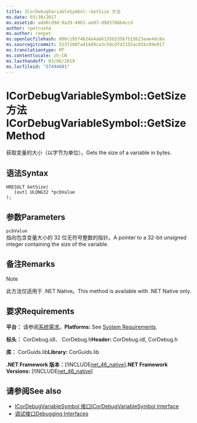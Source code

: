 ```yaml
---
title: ICorDebugVariableSymbol::GetSize 方法
ms.date: 03/30/2017
ms.assetid: add0cd9d-9a29-49b1-ae07-d9d3786b4ccd
author: rpetrusha
ms.author: ronpet
ms.openlocfilehash: 800c19574b24a4ab6135b53567515b23eae4dc8a
ms.sourcegitcommit: 5137208fa414d9ca3c58cdfd2155ac81bc89e917
ms.translationtype: MT
ms.contentlocale: zh-CN
ms.lasthandoff: 03/06/2019
ms.locfileid: "57494891"
---
```

# <a name="icordebugvariablesymbolgetsize-method"></a><span data-ttu-id="a7463-102">ICorDebugVariableSymbol::GetSize 方法</span><span class="sxs-lookup"><span data-stu-id="a7463-102">ICorDebugVariableSymbol::GetSize Method</span></span>
<span data-ttu-id="a7463-103">获取变量的大小（以字节为单位）。</span><span class="sxs-lookup"><span data-stu-id="a7463-103">Gets the size of a variable in bytes.</span></span>  
  
## <a name="syntax"></a><span data-ttu-id="a7463-104">语法</span><span class="sxs-lookup"><span data-stu-id="a7463-104">Syntax</span></span>  
  
```  
HRESULT GetSize(  
   [out] ULONG32 *pcbValue  
);  
```  
  
## <a name="parameters"></a><span data-ttu-id="a7463-105">参数</span><span class="sxs-lookup"><span data-stu-id="a7463-105">Parameters</span></span>  
 `pcbValue`  
 <span data-ttu-id="a7463-106">指向包含变量大小的 32 位无符号整数的指针。</span><span class="sxs-lookup"><span data-stu-id="a7463-106">A pointer to a 32-bit unsigned integer containing the size of the variable.</span></span>  
  
## <a name="remarks"></a><span data-ttu-id="a7463-107">备注</span><span class="sxs-lookup"><span data-stu-id="a7463-107">Remarks</span></span>  
  
> [!NOTE]
>  <span data-ttu-id="a7463-108">此方法仅适用于 .NET Native。</span><span class="sxs-lookup"><span data-stu-id="a7463-108">This method is available with .NET Native only.</span></span>  
  
## <a name="requirements"></a><span data-ttu-id="a7463-109">要求</span><span class="sxs-lookup"><span data-stu-id="a7463-109">Requirements</span></span>  
 <span data-ttu-id="a7463-110">**平台：** 请参阅[系统需求](../../../../docs/framework/get-started/system-requirements.md)。</span><span class="sxs-lookup"><span data-stu-id="a7463-110">**Platforms:** See [System Requirements](../../../../docs/framework/get-started/system-requirements.md).</span></span>  
  
 <span data-ttu-id="a7463-111">**标头：** CorDebug.idl、 CorDebug.h</span><span class="sxs-lookup"><span data-stu-id="a7463-111">**Header:** CorDebug.idl, CorDebug.h</span></span>  
  
 <span data-ttu-id="a7463-112">**库：** CorGuids.lib</span><span class="sxs-lookup"><span data-stu-id="a7463-112">**Library:** CorGuids.lib</span></span>  
  
 <span data-ttu-id="a7463-113">**.NET Framework 版本：**[!INCLUDE[net_46_native](../../../../includes/net-46-native-md.md)]</span><span class="sxs-lookup"><span data-stu-id="a7463-113">**.NET Framework Versions:** [!INCLUDE[net_46_native](../../../../includes/net-46-native-md.md)]</span></span>  
  
## <a name="see-also"></a><span data-ttu-id="a7463-114">请参阅</span><span class="sxs-lookup"><span data-stu-id="a7463-114">See also</span></span>
- [<span data-ttu-id="a7463-115">ICorDebugVariableSymbol 接口</span><span class="sxs-lookup"><span data-stu-id="a7463-115">ICorDebugVariableSymbol Interface</span></span>](../../../../docs/framework/unmanaged-api/debugging/icordebugvariablesymbol-interface.md)
- [<span data-ttu-id="a7463-116">调试接口</span><span class="sxs-lookup"><span data-stu-id="a7463-116">Debugging Interfaces</span></span>](../../../../docs/framework/unmanaged-api/debugging/debugging-interfaces.md)
